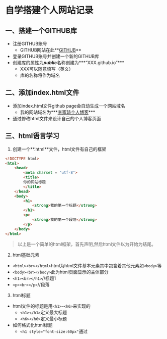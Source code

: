 # 自学搭建个人网站记录

## 一、搭建一个GITHUB库

- 注册GITHUB账号
  - GITHUB网站在此**[GITHUB]([GitHub](https://github.com/))**
- 登录GITHUB账号并创建一个新的GITHUB库
- 创建库的属性为***public***名称创建为***“XXX.github.io”***
  - XXX可以随意填写（英文）
  - 库的名称将作为域名

## 二、添加index.html文件

- 添加index.html文件github page会自动生成一个网站域名
  - 我的网站域名为***[李家琦个人博客](https://usebeok.github.io/lijiaqi.github.io/)***
- 通过修改html文件来设计自己的个人博客页面

## 三、html语言学习

1. 创建一个**.html**文件，html文件有自己的框架

``````html
<!DOCTYPE html>
<html>
    <head>
        <meta charset = "utf-8">
        <title>
        你的网站标题
        </title>
    </head>
    <body>
        <h1>
            <strong>我的第一个标题</strong>
        </h1>
        <p>
            <strong>我的第一个段落</strong>
        </p>
    </body>
</html>
``````

> 以上是一个简单的html框架，首先声明<!DOCTYPE html>,然后html文件以<html>为开始</html>为结尾。
2. html基础元素
- ```<html><br></html>```html为html文件基本元素其中包含着其他元素如```<body>```等
- ```<body><br></body>```此为html页面显示的主体部分
- ```<h1><br></h1>```//标题1
- ```<p><br></p>```//段落
3. html标题
- html文件的标题是用```<h1>~<h6>```来实现的
  - ```<h1></h1>```定义最大标题
  - ```<h6></h6>```定义最小标题
- 如何格式化html标题
  - ```<h1 style="font-size:60px"```通过<style>来调整html标题的格式
  - 